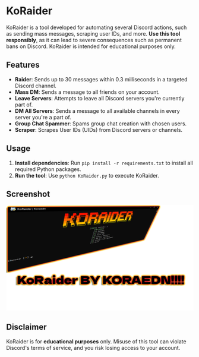 # KoRaider

KoRaider is a tool developed for automating several Discord actions, such as sending mass messages, scraping user IDs, and more. **Use this tool responsibly**, as it can lead to severe consequences such as permanent bans on Discord. KoRaider is intended for educational purposes only.

## Features

- **Raider**: Sends up to 30 messages within 0.3 milliseconds in a targeted Discord channel.
- **Mass DM**: Sends a message to all friends on your account.
- **Leave Servers**: Attempts to leave all Discord servers you're currently part of.
- **DM All Servers**: Sends a message to all available channels in every server you're a part of.
- **Group Chat Spammer**: Spams group chat creation with chosen users.
- **Scraper**: Scrapes User IDs (UIDs) from Discord servers or channels.

## Usage

1. **Install dependencies**: Run `pip install -r requirements.txt` to install all required Python packages.
2. **Run the tool**: Use `python KoRaider.py` to execute KoRaider.

## Screenshot

![ss](https://github.com/koraedn/KoRaider/blob/main/ss.png)
## Disclaimer

KoRaider is for **educational purposes** only. Misuse of this tool can violate Discord's terms of service, and you risk losing access to your account.
